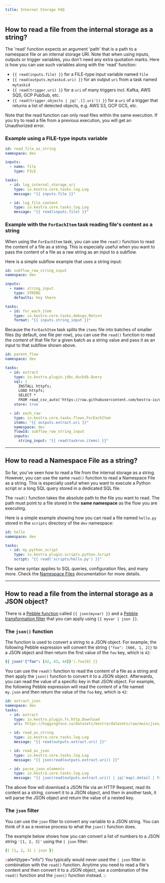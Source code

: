 ```yaml
---
title: Internal Storage FAQ
---
```


## How to read a file from the internal storage as a string?

The 'read' function expects an argument 'path' that is a path to a namespace file or an internal storage URI. Note that when using inputs, outputs or trigger variables, you don't need any extra quotation marks. Here is how you can use such variables along with the 'read' function:
- `{{ read(inputs.file) }}` for a FILE-type input variable named `file`
- `{{ read(outputs.mytaskid.uri) }}` for an output `uri` from a task named `mytaskid`
- `{{ read(trigger.uri) }}` for a `uri` of many triggers incl. Kafka, AWS SQS, GCP PubSub, etc.
- `{{ read(trigger.objects | jq('.[].uri')) }}` for a `uri` of a trigger that returns a list of detected objects, e.g. AWS S3, GCP GCS, etc.

Note that the read function can only read files within the same execution. If you try to read a file from a previous execution, you will get an Unauthorized error.

### Example using a FILE-type inputs variable

```yaml
id: read_file_as_string
namespace: dev

inputs:
  - name: file
    type: FILE

tasks:
  - id: log_internal_storage_uri
    type: io.kestra.core.tasks.log.Log
    message: "{{ inputs.file }}"

  - id: log_file_content
    type: io.kestra.core.tasks.log.Log
    message: "{{ read(inputs.file) }}"
```

### Example with the `ForEachItem` task reading file's content as a string

When using the `ForEachItem` task, you can use the `read()` function to read the content of a file as a string. This is especially useful when you want to pass the content of a file as a raw string as an input to a subflow.


Here is a simple subflow example that uses a string input:

```yaml
id: subflow_raw_string_input
namespace: dev

inputs:
  - name: string_input
    type: STRING
    defaults: hey there

tasks:
  - id: for_each_item
    type: io.kestra.core.tasks.debugs.Return
    format: "{{ inputs.string_input }}"
```

Because the `ForEachItem` task splits the `items` file into batches of smaller files (by default, one file per row), you can use the `read()` function to read the content of that file for a given batch as a string value and pass it as an input to that subflow shown above.

```yaml
id: parent_flow
namespace: dev

tasks:
  - id: extract
    type: io.kestra.plugin.jdbc.duckdb.Query
    sql: |
      INSTALL httpfs;
      LOAD httpfs;
      SELECT *
      FROM read_csv_auto('https://raw.githubusercontent.com/kestra-io/datasets/main/csv/orders.csv', header=True);
    store: true

  - id: each_raw
    type: io.kestra.core.tasks.flows.ForEachItem
    items: "{{ outputs.extract.uri }}"
    namespace: dev
    flowId: subflow_raw_string_input
    inputs:
      string_input: "{{ read(taskrun.items) }}"
```

---

## How to read a Namespace File as a string?

So far, you've seen how to read a file from the internal storage as a string. However, you can use the same `read()` function to read a Namespace File as a string. This is especially useful when you want to execute a Python script or a long SQL query stored in a dedicated SQL file.

The `read()` function takes the absolute path to the file you want to read. The path must point to a file stored in the **same namespace** as the flow you are executing.

Here is a simple example showing how you can read a file named `hello.py` stored in the `scripts` directory of the `dev` namespace:

```yaml
id: hello
namespace: dev

tasks:
  - id: my_python_script
    type: io.kestra.plugin.scripts.python.Script
    script: "{{ read('scripts/hello.py') }}"
```

The same syntax applies to SQL queries, configuration files, and many more. Check the [Namespace Files](../05.developer-guide/namespace-files.md) documentation for more details.

---

## How to read a file from the internal storage as a JSON object?

There is a [Pebble function](https://kestra.io/docs/developer-guide/variables/function/json) called `{{ json(myvar) }}` and a [Pebble transformation filter](https://kestra.io/docs/developer-guide/variables/filter/json) that you can apply using `{{ myvar | json }}`.

### The `json()` function

The function is used to convert a string to a JSON object. For example, the following Pebble expression will convert the string `{"foo": [666, 1, 2]}` to a JSON object and then return the first value of the `foo` key, which is `42`:

```yaml
{{ json('{"foo": [42, 43, 44]}').foo[0] }}
```

You can use the `read()` function to read the content of a file as a string and then apply the `json()` function to convert it to a JSON object. Afterwards, you can read the value of a specific key in that JSON object. For example, the following Pebble expression will read the content of a file named `my.json` and then return the value of the `foo` key, which is `42`:

```yaml
id: extract_json
namespace: dev
tasks:
  - id: extract
    type: io.kestra.plugin.fs.http.Download
    uri: https://huggingface.co/datasets/kestra/datasets/raw/main/json/app_events.json

  - id: read_as_string
    type: io.kestra.core.tasks.log.Log
    message: "{{ read(outputs.extract.uri) }}"

  - id: read_as_json
    type: io.kestra.core.tasks.log.Log
    message: "{{ json(read(outputs.extract.uri)) }}"

  - id: parse_json_elements
    type: io.kestra.core.tasks.log.Log
    message: "{{ json(read(outputs.extract.uri)) | jq('map(.detail | fromjson | .message)') | first }}"
```

The above flow will download a JSON file via an HTTP Request, read its content as a string, convert it to a JSON object, and then in another task, it will parse the JSON object and return the value of a nested key.


### The `json` filter

You can use the `json` filter to convert any variable to a JSON string. You can think of it as a reverse process to what the `json()` function does.

The example below shows how you can convert a list of numbers to a JSON string `'[1, 2, 3]'` using the `| json` filter:

```yaml
{{ [1, 2, 3] | json }}
```

::alert{type="info"}
You typically would never used the `| json` filter in combination with the `read()` function. Anytime you need to read a file's content and then convert it to a JSON object, use a combination of the `read()` function and the `json()` function instead.
::
